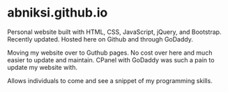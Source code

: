 # abniksi.github.io
Personal website built with HTML, CSS, JavaScript, jQuery, and Bootstrap. 
Recently updated. Hosted here on Github and through GoDaddy.

Moving my website over to Guthub pages. No cost over here and much easier to update and maintain.
CPanel with GoDaddy was such a pain to update my website with.

Allows individuals to come and see a snippet of my programming skills.

